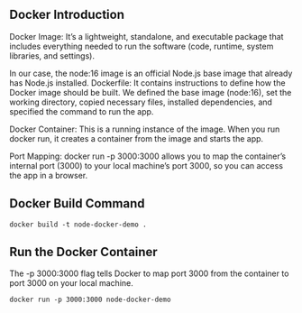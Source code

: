 ## Docker Introduction

Docker Image: It’s a lightweight, standalone, and executable package that includes everything needed to run the software (code, runtime, system libraries, and settings).

In our case, the node:16 image is an official Node.js base image that already has Node.js installed.
Dockerfile: It contains instructions to define how the Docker image should be built. We defined the base image (node:16), set the working directory, copied necessary files, installed dependencies, and specified the command to run the app.

Docker Container: This is a running instance of the image. When you run docker run, it creates a container from the image and starts the app.

Port Mapping: docker run -p 3000:3000 allows you to map the container’s internal port (3000) to your local machine’s port 3000, so you can access the app in a browser.

## Docker Build Command

```
docker build -t node-docker-demo .

```

## Run the Docker Container

The -p 3000:3000 flag tells Docker to map port 3000 from the container to port 3000 on your local machine.

```
docker run -p 3000:3000 node-docker-demo

```
